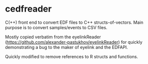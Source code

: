 # cedfreader
C(++) front end to convert EDF files to C++ structs-of-vectors. Main purpose is to convert samples/events to CSV files.

Mostly copied verbatim from the eyelinkReader (https://github.com/alexander-pastukhov/eyelinkReader) for quickly demonstrating a bug to the maker of eyelink and the EDFAPI.

Quickly modified to remove references to R structs and functions.
